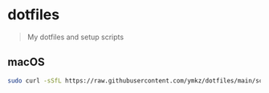 # dotfiles

> My dotfiles and setup scripts

## macOS

```sh
sudo curl -sSfL https://raw.githubusercontent.com/ymkz/dotfiles/main/scripts/bootstrap.macos.sh | sh
```
